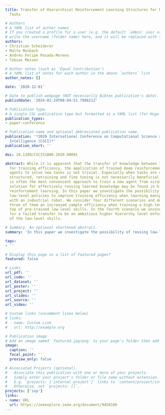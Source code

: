 ```yaml
---
title: Transfer of Hierarchical Reinforcement Learning Structures for Robotic Manipulation
  Tasks

# Authors
# A YAML list of author names
# If you created a profile for a user (e.g. the default `admin` user at `content/authors/admin/`), 
# write the username (folder name) here, and it will be replaced with their full name and linked to their profile.
authors:
- Christian Scheiderer
- Malte Mosbach
- Andrés Felipe Posada-Moreno
- Tobias Meisen

# Author notes (such as 'Equal Contribution')
# A YAML list of notes for each author in the above `authors` list
author_notes: []

date: '2020-12-01'

# Date to publish webpage (NOT necessarily Bibtex publication's date).
publishDate: '2024-01-24T08:04:51.798621Z'

# Publication type.
# A single CSL publication type but formatted as a YAML list (for Hugo requirements).
publication_types:
- paper-conference

# Publication name and optional abbreviated publication name.
publication: '*2020 International Conference on Computational Science and Computational
  Intelligence (CSCI)*'
publication_short: ''

doi: 10.1109/CSCI51800.2020.00091

abstract: While it is apparent that the transfer of knowledge between tasks is beneficial
  for training efficiency, the application of trained deep reinforcement learning
  agents to solve new tasks is not trivial. Especially when tasks are differently
  structured, retraining and fine tuning is not necessarily beneficial. Instead, it
  is often the most convenient approach to train a new agent from scratch. One potential
  solution for effectively reusing learned knowledge may be found in hierarchical
  reinforcement learning. In this paper we investigate the possibility of reusing
  low-level policies to improve training efficiency when learning manipulation tasks
  with an industrial robot. We consider four different scenarios and demonstrate for
  three of them an increased sample efficiency when training a high-level policy on
  top of pre-trained low-level skills. In the fourth scenario we uncover the reason
  for a failed transfer to be an ambitious higher hierarchy level enforcing a relearning
  of the low-level skills.

# Summary. An optional shortened abstract.
summary: 'In this paper we investigate the possibility of reusing low-level policies to improve training efficiency when learning manipulation tasks with an industrial robot.'

tags:
- ''

# Display this page in a list of Featured pages?
featured: false

# Links
url_pdf: ''
url_code: ''
url_dataset: ''
url_poster: ''
url_project: ''
url_slides: ''
url_source: ''
url_video: ''

# Custom links (uncomment lines below)
# links:
# - name: Custom Link
#   url: http://example.org

# Publication image
# Add an image named `featured.jpg/png` to your page's folder then add a caption below.
image:
  caption: ''
  focal_point: ''
  preview_only: false

# Associated Projects (optional).
#   Associate this publication with one or more of your projects.
#   Simply enter your project's folder or file name without extension.
#   E.g. `projects: ['internal-project']` links to `content/project/internal-project/index.md`.
#   Otherwise, set `projects: []`.
projects: ['iop']
links:
- name: URL
  url: https://ieeexplore.ieee.org/document/9458186
---
```


